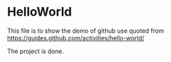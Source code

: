 # HelloWorld

This file is to show the demo of github use quoted from https://guides.github.com/activities/hello-world/

The project is done.
